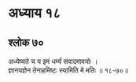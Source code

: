 # अध्याय १८

## श्लोक ७०

अध्येष्यते च य इमं धर्म्यं संवादमावयोः ।<br>ज्ञानयज्ञेन तेनाहमिष्टः स्यामिति मे मतिः ॥ १८-७०॥<br><br>

